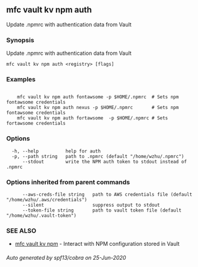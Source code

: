 ## mfc vault kv npm auth

Update .npmrc with authentication data from Vault

### Synopsis

Update .npmrc with authentication data from Vault

```
mfc vault kv npm auth <registry> [flags]
```

### Examples

```

	mfc vault kv npm auth fontawsome -p $HOME/.npmrc  # Sets npm fontawsome credentials
	mfc vault kv npm auth nexus -p $HOME/.npmrc       # Sets npm fontawsome credentials
	mfc vault kv npm auth fortawsome  -p $HOME/.npmrc # Sets fortawsome credentials
```

### Options

```
  -h, --help          help for auth
  -p, --path string   path to .npmrc (default "/home/wzhu/.npmrc")
      --stdout        write the NPM auth token to stdout instead of .npmrc
```

### Options inherited from parent commands

```
      --aws-creds-file string   path to AWS credentials file (default "/home/wzhu/.aws/credentials")
      --silent                  suppress output to stdout
      --token-file string       path to vault token file (default "/home/wzhu/.vault-token")
```

### SEE ALSO

* [mfc vault kv npm](mfc_vault_kv_npm.md)	 - Interact with NPM configuration stored in Vault

###### Auto generated by spf13/cobra on 25-Jun-2020
